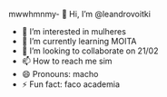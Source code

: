 mwwhmnmy- 👋 Hi, I’m @leandrovoitki
- 👀 I’m interested in mulheres
- 🌱 I’m currently learning MOITA
- 💞️ I’m looking to collaborate on 21/02
- 📫 How to reach me sim
- 😄 Pronouns: macho
- ⚡ Fun fact: faco academia

<!---
leandrovoitki/leandrovoitki is a ✨ special ✨ repository because its `README.md` (this file) appears on your GitHub profile.
You can click the Preview link to take a look at your changes.
--->
